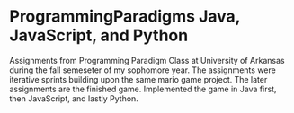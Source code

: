 # ProgrammingParadigms Java, JavaScript, and Python
Assignments from Programming Paradigm Class at University of Arkansas during the fall semeseter of my sophomore year. The assignments were iterative sprints building upon the same mario game project. The later assignments are the finished game. Implemented the game in Java first, then JavaScript, and lastly Python.
